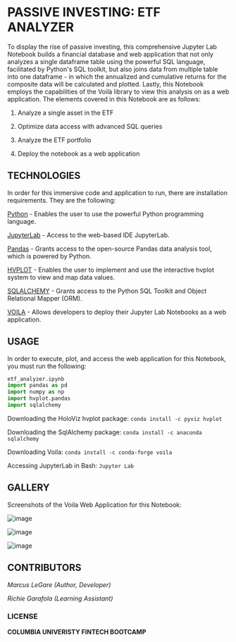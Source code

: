 # PASSIVE INVESTING: ETF ANALYZER

To display the rise of passive investing, this comprehensive Jupyter Lab Notebook builds a financial database and web application that not only analyzes a single dataframe table using the powerful SQL language, facilitated by Python's SQL toolkit, but also joins data from multiple table into one dataframe - in which the annualized and cumulative returns for the composite data will be calculated and plotted. Lastly, this Notebook employs the capabilities of the Voilà library to view this analysis on as a web application. The elements covered in this Notebook are as follows:  

   1. Analyze a single asset in the ETF

   2. Optimize data access with advanced SQL queries

   3. Analyze the ETF portfolio

   4. Deploy the notebook as a web application


## TECHNOLOGIES

In order for this immersive code and application to run, there are installation requirements. They are the following:

[Python](https://www.python.org/downloads/) - Enables the user to use the powerful Python programming language.

[JupyterLab](https://jupyter.org/) - Access to the web-based IDE JupyterLab.  

[Pandas](https://pandas.pydata.org/) - Grants access to the open-source Pandas data analysis tool, which is powered by Python.

[HVPLOT](https://hvplot.holoviz.org/) - Enables the user to implement and use the interactive hvplot system to view and map data values.

[SQLALCHEMY](https://pypi.org/project/SQLAlchemy/) - Grants access to the Python SQL Toolkit and Object Relational Mapper (ORM).

[VOILA](https://voila-gallery.org/) - Allows developers to deploy their Jupyter Lab Notebooks as a web application.


## USAGE

In order to execute, plot, and access the web application for this Notebook, you must run the following:

```python
etf_analyzer.ipynb
import pandas as pd
import numpy as np
import hvplot.pandas 
import sqlalchemy
```
Downloading the HoloViz hvplot package: `conda install -c pyviz hvplot`

Downloading the SqlAlchemy package: `conda install -c anaconda sqlalchemy`

Downloading Voila: `conda install -c conda-forge voila`

Accessing JupyterLab in Bash: `Jupyter Lab`


## GALLERY
Screenshots of the Voila Web Application for this Notebook:

![image](https://github.com/MLeGare29/ETF_ANALYZER_SQLALCHEMY/assets/127421460/663b719f-3fab-4c18-922e-0c92ab339420)

![image](https://github.com/MLeGare29/ETF_ANALYZER_SQLALCHEMY/assets/127421460/78134a3d-a3df-4be8-a94e-67cf73cdfdc5)

![image](https://github.com/MLeGare29/ETF_ANALYZER_SQLALCHEMY/assets/127421460/e23185ef-b97f-4751-9fcc-0d85b5e0f80d)




## CONTRIBUTORS

*Marcus LeGare (Author, Developer)*

*Richie Garafola (Learning Assistant)*


### LICENSE

**COLUMBIA UNIVERISTY FINTECH BOOTCAMP**
